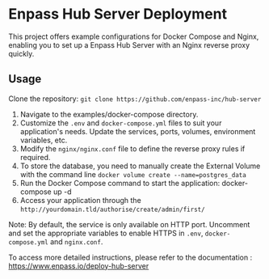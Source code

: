 # Enpass Hub Server Deployment #

This project offers example configurations for Docker Compose and Nginx, enabling you to set up a Enpass Hub Server with an Nginx reverse proxy quickly. 

## Usage ##

Clone the repository: ``` git clone https://github.com/enpass-inc/hub-server ```

1. Navigate to the examples/docker-compose directory.
2. Customize the ``` .env ``` and ``` docker-compose.yml ``` files to suit your application's needs. Update
the services, ports, volumes, environment variables, etc.
3. Modify the ``` nginx/nginx.conf ``` file to define the reverse proxy rules if required. 
4. To store the database, you need to manually create the External Volume with the command line ``` docker volume create --name=postgres_data ```
5. Run the Docker Compose command to start the application: docker-compose up -d
6. Access your application through the ``` http://yourdomain.tld/authorise/create/admin/first/ ```

Note: By default, the service is only available on HTTP port. Uncomment and set the appropriate variables to enable HTTPS in ``` .env ```, ``` docker-compose.yml ``` and ``` nginx.conf ```.

To access more detailed instructions, please refer to the documentation : https://www.enpass.io/deploy-hub-server
